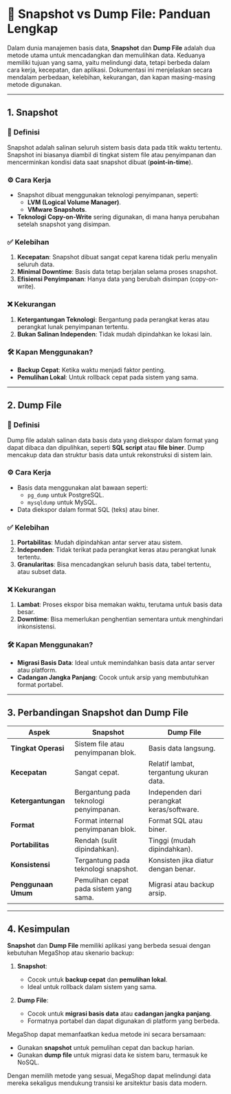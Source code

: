 # 📄 Snapshot vs Dump File: Panduan Lengkap

Dalam dunia manajemen basis data, **Snapshot** dan **Dump File** adalah dua metode utama untuk mencadangkan dan memulihkan data. Keduanya memiliki tujuan yang sama, yaitu melindungi data, tetapi berbeda dalam cara kerja, kecepatan, dan aplikasi. Dokumentasi ini menjelaskan secara mendalam perbedaan, kelebihan, kekurangan, dan kapan masing-masing metode digunakan.

---

## **1. Snapshot**

### 📌 **Definisi**
Snapshot adalah salinan seluruh sistem basis data pada titik waktu tertentu. Snapshot ini biasanya diambil di tingkat sistem file atau penyimpanan dan mencerminkan kondisi data saat snapshot dibuat (**point-in-time**).

### ⚙️ **Cara Kerja**
- Snapshot dibuat menggunakan teknologi penyimpanan, seperti:
  - **LVM (Logical Volume Manager)**.
  - **VMware Snapshots**.
- **Teknologi Copy-on-Write** sering digunakan, di mana hanya perubahan setelah snapshot yang disimpan.

### ✅ **Kelebihan**
1. **Kecepatan**: Snapshot dibuat sangat cepat karena tidak perlu menyalin seluruh data.
2. **Minimal Downtime**: Basis data tetap berjalan selama proses snapshot.
3. **Efisiensi Penyimpanan**: Hanya data yang berubah disimpan (copy-on-write).

### ❌ **Kekurangan**
1. **Ketergantungan Teknologi**: Bergantung pada perangkat keras atau perangkat lunak penyimpanan tertentu.
2. **Bukan Salinan Independen**: Tidak mudah dipindahkan ke lokasi lain.

### 🛠️ **Kapan Menggunakan?**
- **Backup Cepat**: Ketika waktu menjadi faktor penting.
- **Pemulihan Lokal**: Untuk rollback cepat pada sistem yang sama.

---

## **2. Dump File**

### 📌 **Definisi**
Dump file adalah salinan data basis data yang diekspor dalam format yang dapat dibaca dan dipulihkan, seperti **SQL script** atau **file biner**. Dump mencakup data dan struktur basis data untuk rekonstruksi di sistem lain.

### ⚙️ **Cara Kerja**
- Basis data menggunakan alat bawaan seperti:
  - `pg_dump` untuk PostgreSQL.
  - `mysqldump` untuk MySQL.
- Data diekspor dalam format SQL (teks) atau biner.

### ✅ **Kelebihan**
1. **Portabilitas**: Mudah dipindahkan antar server atau sistem.
2. **Independen**: Tidak terikat pada perangkat keras atau perangkat lunak tertentu.
3. **Granularitas**: Bisa mencadangkan seluruh basis data, tabel tertentu, atau subset data.

### ❌ **Kekurangan**
1. **Lambat**: Proses ekspor bisa memakan waktu, terutama untuk basis data besar.
2. **Downtime**: Bisa memerlukan penghentian sementara untuk menghindari inkonsistensi.

### 🛠️ **Kapan Menggunakan?**
- **Migrasi Basis Data**: Ideal untuk memindahkan basis data antar server atau platform.
- **Cadangan Jangka Panjang**: Cocok untuk arsip yang membutuhkan format portabel.

---

## **3. Perbandingan Snapshot dan Dump File**

| **Aspek**                | **Snapshot**                             | **Dump File**                            |
|--------------------------|------------------------------------------|------------------------------------------|
| **Tingkat Operasi**      | Sistem file atau penyimpanan blok.       | Basis data langsung.                     |
| **Kecepatan**            | Sangat cepat.                            | Relatif lambat, tergantung ukuran data.  |
| **Ketergantungan**       | Bergantung pada teknologi penyimpanan.   | Independen dari perangkat keras/software.|
| **Format**               | Format internal penyimpanan blok.        | Format SQL atau biner.                   |
| **Portabilitas**         | Rendah (sulit dipindahkan).              | Tinggi (mudah dipindahkan).              |
| **Konsistensi**          | Tergantung pada teknologi snapshot.      | Konsisten jika diatur dengan benar.      |
| **Penggunaan Umum**      | Pemulihan cepat pada sistem yang sama.   | Migrasi atau backup arsip.               |

---

## **4. Kesimpulan**

**Snapshot** dan **Dump File** memiliki aplikasi yang berbeda sesuai dengan kebutuhan MegaShop atau skenario backup:

1. **Snapshot**:
   - Cocok untuk **backup cepat** dan **pemulihan lokal**.
   - Ideal untuk rollback dalam sistem yang sama.

2. **Dump File**:
   - Cocok untuk **migrasi basis data** atau **cadangan jangka panjang**.
   - Formatnya portabel dan dapat digunakan di platform yang berbeda.

MegaShop dapat memanfaatkan kedua metode ini secara bersamaan:
- Gunakan **snapshot** untuk pemulihan cepat dan backup harian.
- Gunakan **dump file** untuk migrasi data ke sistem baru, termasuk ke NoSQL.

Dengan memilih metode yang sesuai, MegaShop dapat melindungi data mereka sekaligus mendukung transisi ke arsitektur basis data modern.
